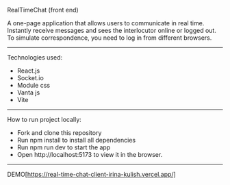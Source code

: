 RealTimeChat (front end)

A one-page application that allows users to communicate in real time. Instantly receive messages and sees the interlocutor online or logged out. To simulate correspondence, you need to log in from different browsers.

_____________________


Technologies used:

- React.js
- Socket.io
- Module css
- Vanta js
- Vite

__________________

How to run project locally:

- Fork and clone this repository
- Run npm install to install all dependencies
- Run npm run dev to start the app
- Open http://localhost:5173 to view it in the browser.

__________________
DEMO[https://real-time-chat-client-irina-kulish.vercel.app/]
